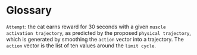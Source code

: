 # Glossary
`Attempt`: the cat earns reward for 30 seconds with a given `muscle activation trajectory`, as predicted by the proposed `physical trajectory`, which is generated by smoothing the `action` vector into a trajectory. The `action` vector is the list of ten values around the `limit cycle`.